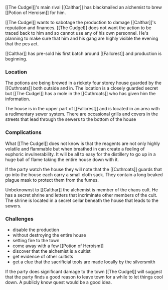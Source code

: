 [[The Cudgel]]'s main rival [[Calthar]] has blackmailed an alchemist to brew [[Potion of Heroism]] for him.

[[The Cudgel]] wants to sabotage the production to damage [[Calthar]]'s reputation and finances.  [[The Cudgel]] does not want the action to be traced back to him and so cannot use any of his own personnel.  He's planning to make sure that him and his gang are highly visible the evening that the pcs act.

[[Calthar]] has pre-sold his first batch around [[Fallcrest]] and production is beginning.

### Location

The potions are being brewed in a rickety four storey house guarded by the [[Cuthroats]] both outside and in.  The location is a closely guarded secret but [[The Cudgel]] has a mole in the [[Cuthroats]] who has given him the information.

The house is in the upper part of [[Fallcrest]] and is located in an area with a rudimentary sewer system.  There are occasional grills and covers in the streets that lead through the sewers to the bottom of the house 

### Complications

What [[The Cudgel]] does not know is that the reagents are not only highly volatile and flammable but when breathed in can create a feeling of euphoric invulnerability.  It will be all to easy for the distillery to go up in a huge ball of flame taking the entire house down with it.

If the party watch the house they will note that the [[Cuthroats]] guards that go into the house each carry a small cloth sack.  They contain a long beaked plague mask to protect them from the fumes.

Unbeknownst to [[Calthar]] the alchemist is member of the chaos cult.  He has a secret shrine and letters that incriminate other members of the cult.  The shrine is located in a secret cellar beneath the house that leads to the sewers.

### Challenges

- disable the production
- without destroying the entire house
- setting fire to the town
- come away with a few [[Potion of Heroism]]
- discover that the alchemist is a cultist
- get evidence of other cultists
- get a clue that the sacrificial tools are made locally by the silversmith

If the party does significant damage to the town [[The Cudgel]] will suggest that the party finds a good reason to leave town for a while to let things cool down.  A publicly know quest would be a good idea.
